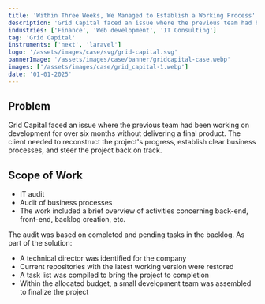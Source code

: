 ```yaml
---
title: 'Within Three Weeks, We Managed to Establish a Working Process'
description: 'Grid Capital faced an issue where the previous team had been working on development for over six months without delivering a final product.'
industries: ['Finance', 'Web development', 'IT Consulting']
tag: 'Grid Capital'
instruments: ['next', 'laravel']
logo: '/assets/images/case/svg/grid-capital.svg'
bannerImage: '/assets/images/case/banner/gridcapital-case.webp'
images: ['/assets/images/case/grid_capital-1.webp']
date: '01-01-2025'
---
```


## Problem

Grid Capital faced an issue where the previous team had been working on development for over six months without delivering a final product. The client needed to reconstruct the project's progress, establish clear business processes, and steer the project back on track.

## Scope of Work

- IT audit
- Audit of business processes
- The work included a brief overview of activities concerning back-end, front-end, backlog creation, etc.

<p>
The audit was based on completed and pending tasks in the backlog. As part of the solution:
</p>

- A technical director was identified for the company
- Current repositories with the latest working version were restored
- A task list was compiled to bring the project to completion
- Within the allocated budget, a small development team was assembled to finalize the project
